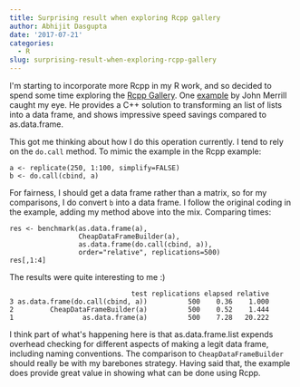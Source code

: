 ```yaml
---
title: Surprising result when exploring Rcpp gallery
author: Abhijit Dasgupta
date: '2017-07-21'
categories:
  - R
slug: surprising-result-when-exploring-rcpp-gallery
---
```


I'm starting to incorporate more Rcpp in my R work, and so decided to spend some time exploring the [Rcpp Gallery](http://gallery.rcpp.org). One [example](http://gallery.rcpp.org/articles/faster-data-frame-creation/) by John Merrill caught my eye. He provides a C++ solution to transforming an list of lists into a data frame, and shows impressive speed savings compared to as.data.frame.

This got me thinking about how I do this operation currently. I tend to rely on the `do.call` method. To mimic the example in the Rcpp example:

````
a <- replicate(250, 1:100, simplify=FALSE)
b <- do.call(cbind, a)
````

For fairness, I should get a data frame rather than a matrix, so for my comparisons, I do convert `b` into a data frame. I follow the original coding in the example, adding my method above into the mix. Comparing times:

````
res <- benchmark(as.data.frame(a),
                 CheapDataFrameBuilder(a),
                 as.data.frame(do.call(cbind, a)),
                 order="relative", replications=500)
res[,1:4]
````

The results were quite interesting to me :)

                                  test replications elapsed relative
    3 as.data.frame(do.call(cbind, a))          500    0.36    1.000
    2         CheapDataFrameBuilder(a)          500    0.52    1.444
    1                 as.data.frame(a)          500    7.28   20.222

I think part of what's happening here is that as.data.frame.list expends overhead checking for different aspects of making a legit data frame, including naming conventions. The comparison to `CheapDataFrameBuilder` should really be with my barebones strategy. Having said that, the example does provide great value in showing what can be done using Rcpp.
